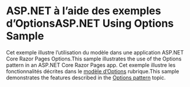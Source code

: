 # <a name="aspnet-using-options-sample"></a><span data-ttu-id="41a47-101">ASP.NET à l’aide des exemples d’Options</span><span class="sxs-lookup"><span data-stu-id="41a47-101">ASP.NET Using Options Sample</span></span>

<span data-ttu-id="41a47-102">Cet exemple illustre l’utilisation du modèle dans une application ASP.NET Core Razor Pages Options.</span><span class="sxs-lookup"><span data-stu-id="41a47-102">This sample illustrates the use of the Options pattern in an ASP.NET Core Razor Pages app.</span></span> <span data-ttu-id="41a47-103">Cet exemple illustre les fonctionnalités décrites dans le [modèle d’Options](https://docs.microsoft.com/aspnet/core/fundamentals/configuration/options) rubrique.</span><span class="sxs-lookup"><span data-stu-id="41a47-103">This sample demonstrates the features described in the [Options pattern](https://docs.microsoft.com/aspnet/core/fundamentals/configuration/options) topic.</span></span>
